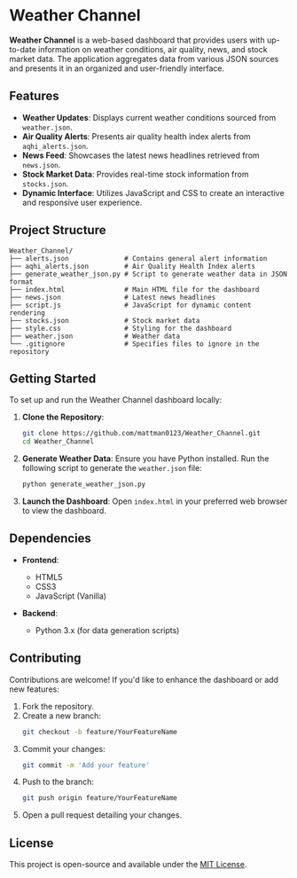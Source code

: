 # Weather Channel

**Weather Channel** is a web-based dashboard that provides users with up-to-date information on weather conditions, air quality, news, and stock market data. The application aggregates data from various JSON sources and presents it in an organized and user-friendly interface.

## Features

- **Weather Updates**: Displays current weather conditions sourced from `weather.json`.
- **Air Quality Alerts**: Presents air quality health index alerts from `aqhi_alerts.json`.
- **News Feed**: Showcases the latest news headlines retrieved from `news.json`.
- **Stock Market Data**: Provides real-time stock information from `stocks.json`.
- **Dynamic Interface**: Utilizes JavaScript and CSS to create an interactive and responsive user experience.

## Project Structure

```
Weather_Channel/
├── alerts.json              # Contains general alert information
├── aqhi_alerts.json         # Air Quality Health Index alerts
├── generate_weather_json.py # Script to generate weather data in JSON format
├── index.html               # Main HTML file for the dashboard
├── news.json                # Latest news headlines
├── script.js                # JavaScript for dynamic content rendering
├── stocks.json              # Stock market data
├── style.css                # Styling for the dashboard
├── weather.json             # Weather data
└── .gitignore               # Specifies files to ignore in the repository
```

## Getting Started

To set up and run the Weather Channel dashboard locally:

1. **Clone the Repository**:
   ```bash
   git clone https://github.com/mattman0123/Weather_Channel.git
   cd Weather_Channel
   ```

2. **Generate Weather Data**:
   Ensure you have Python installed. Run the following script to generate the `weather.json` file:
   ```bash
   python generate_weather_json.py
   ```

3. **Launch the Dashboard**:
   Open `index.html` in your preferred web browser to view the dashboard.

## Dependencies

- **Frontend**:
  - HTML5
  - CSS3
  - JavaScript (Vanilla)

- **Backend**:
  - Python 3.x (for data generation scripts)

## Contributing

Contributions are welcome! If you'd like to enhance the dashboard or add new features:

1. Fork the repository.
2. Create a new branch:
   ```bash
   git checkout -b feature/YourFeatureName
   ```
3. Commit your changes:
   ```bash
   git commit -m 'Add your feature'
   ```
4. Push to the branch:
   ```bash
   git push origin feature/YourFeatureName
   ```
5. Open a pull request detailing your changes.

## License

This project is open-source and available under the [MIT License](LICENSE).
